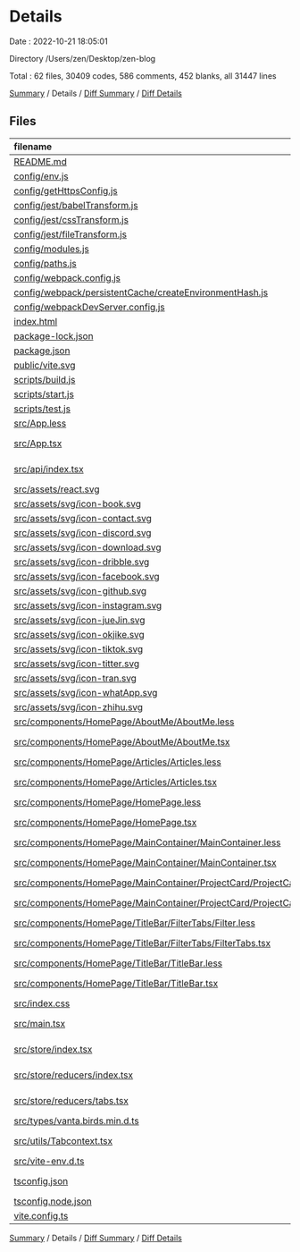 # Details

Date : 2022-10-21 18:05:01

Directory /Users/zen/Desktop/zen-blog

Total : 62 files,  30409 codes, 586 comments, 452 blanks, all 31447 lines

[Summary](results.md) / Details / [Diff Summary](diff.md) / [Diff Details](diff-details.md)

## Files
| filename | language | code | comment | blank | total |
| :--- | :--- | ---: | ---: | ---: | ---: |
| [README.md](/README.md) | Markdown | 2 | 0 | 1 | 3 |
| [config/env.js](/config/env.js) | JavaScript | 59 | 35 | 11 | 105 |
| [config/getHttpsConfig.js](/config/getHttpsConfig.js) | JavaScript | 51 | 7 | 9 | 67 |
| [config/jest/babelTransform.js](/config/jest/babelTransform.js) | JavaScript | 25 | 0 | 5 | 30 |
| [config/jest/cssTransform.js](/config/jest/cssTransform.js) | JavaScript | 9 | 3 | 3 | 15 |
| [config/jest/fileTransform.js](/config/jest/fileTransform.js) | JavaScript | 31 | 4 | 6 | 41 |
| [config/modules.js](/config/modules.js) | JavaScript | 80 | 30 | 25 | 135 |
| [config/paths.js](/config/paths.js) | JavaScript | 55 | 10 | 13 | 78 |
| [config/webpack.config.js](/config/webpack.config.js) | JavaScript | 587 | 180 | 30 | 797 |
| [config/webpack/persistentCache/createEnvironmentHash.js](/config/webpack/persistentCache/createEnvironmentHash.js) | JavaScript | 7 | 0 | 3 | 10 |
| [config/webpackDevServer.config.js](/config/webpackDevServer.config.js) | JavaScript | 63 | 58 | 7 | 128 |
| [index.html](/index.html) | HTML | 13 | 0 | 1 | 14 |
| [package-lock.json](/package-lock.json) | JSON | 27,863 | 0 | 1 | 27,864 |
| [package.json](/package.json) | JSON | 137 | 0 | 1 | 138 |
| [public/vite.svg](/public/vite.svg) | XML | 1 | 0 | 0 | 1 |
| [scripts/build.js](/scripts/build.js) | JavaScript | 174 | 21 | 23 | 218 |
| [scripts/start.js](/scripts/start.js) | JavaScript | 122 | 17 | 16 | 155 |
| [scripts/test.js](/scripts/test.js) | JavaScript | 36 | 7 | 10 | 53 |
| [src/App.less](/src/App.less) | Less | 43 | 0 | 14 | 57 |
| [src/App.tsx](/src/App.tsx) | TypeScript React | 20 | 2 | 8 | 30 |
| [src/api/index.tsx](/src/api/index.tsx) | TypeScript React | 65 | 12 | 24 | 101 |
| [src/assets/react.svg](/src/assets/react.svg) | XML | 1 | 0 | 0 | 1 |
| [src/assets/svg/icon-book.svg](/src/assets/svg/icon-book.svg) | XML | 5 | 0 | 1 | 6 |
| [src/assets/svg/icon-contact.svg](/src/assets/svg/icon-contact.svg) | XML | 3 | 0 | 1 | 4 |
| [src/assets/svg/icon-discord.svg](/src/assets/svg/icon-discord.svg) | XML | 3 | 0 | 1 | 4 |
| [src/assets/svg/icon-download.svg](/src/assets/svg/icon-download.svg) | XML | 4 | 0 | 1 | 5 |
| [src/assets/svg/icon-dribble.svg](/src/assets/svg/icon-dribble.svg) | XML | 10 | 0 | 1 | 11 |
| [src/assets/svg/icon-facebook.svg](/src/assets/svg/icon-facebook.svg) | XML | 10 | 0 | 1 | 11 |
| [src/assets/svg/icon-github.svg](/src/assets/svg/icon-github.svg) | XML | 3 | 0 | 1 | 4 |
| [src/assets/svg/icon-instagram.svg](/src/assets/svg/icon-instagram.svg) | XML | 10 | 0 | 1 | 11 |
| [src/assets/svg/icon-jueJin.svg](/src/assets/svg/icon-jueJin.svg) | XML | 10 | 0 | 1 | 11 |
| [src/assets/svg/icon-okjike.svg](/src/assets/svg/icon-okjike.svg) | XML | 14 | 0 | 1 | 15 |
| [src/assets/svg/icon-tiktok.svg](/src/assets/svg/icon-tiktok.svg) | XML | 16 | 0 | 1 | 17 |
| [src/assets/svg/icon-titter.svg](/src/assets/svg/icon-titter.svg) | XML | 3 | 0 | 1 | 4 |
| [src/assets/svg/icon-tran.svg](/src/assets/svg/icon-tran.svg) | XML | 10 | 0 | 1 | 11 |
| [src/assets/svg/icon-whatApp.svg](/src/assets/svg/icon-whatApp.svg) | XML | 10 | 0 | 1 | 11 |
| [src/assets/svg/icon-zhihu.svg](/src/assets/svg/icon-zhihu.svg) | XML | 3 | 0 | 1 | 4 |
| [src/components/HomePage/AboutMe/AboutMe.less](/src/components/HomePage/AboutMe/AboutMe.less) | Less | 237 | 61 | 52 | 350 |
| [src/components/HomePage/AboutMe/AboutMe.tsx](/src/components/HomePage/AboutMe/AboutMe.tsx) | TypeScript React | 94 | 0 | 5 | 99 |
| [src/components/HomePage/Articles/Articles.less](/src/components/HomePage/Articles/Articles.less) | Less | 0 | 0 | 1 | 1 |
| [src/components/HomePage/Articles/Articles.tsx](/src/components/HomePage/Articles/Articles.tsx) | TypeScript React | 7 | 0 | 4 | 11 |
| [src/components/HomePage/HomePage.less](/src/components/HomePage/HomePage.less) | Less | 17 | 2 | 2 | 21 |
| [src/components/HomePage/HomePage.tsx](/src/components/HomePage/HomePage.tsx) | TypeScript React | 69 | 19 | 30 | 118 |
| [src/components/HomePage/MainContainer/MainContainer.less](/src/components/HomePage/MainContainer/MainContainer.less) | Less | 41 | 17 | 7 | 65 |
| [src/components/HomePage/MainContainer/MainContainer.tsx](/src/components/HomePage/MainContainer/MainContainer.tsx) | TypeScript React | 34 | 13 | 10 | 57 |
| [src/components/HomePage/MainContainer/ProjectCard/ProjectCard.less](/src/components/HomePage/MainContainer/ProjectCard/ProjectCard.less) | Less | 8 | 2 | 1 | 11 |
| [src/components/HomePage/MainContainer/ProjectCard/ProjectCard.tsx](/src/components/HomePage/MainContainer/ProjectCard/ProjectCard.tsx) | TypeScript React | 18 | 1 | 4 | 23 |
| [src/components/HomePage/TitleBar/FilterTabs/Filter.less](/src/components/HomePage/TitleBar/FilterTabs/Filter.less) | Less | 37 | 10 | 7 | 54 |
| [src/components/HomePage/TitleBar/FilterTabs/FilterTabs.tsx](/src/components/HomePage/TitleBar/FilterTabs/FilterTabs.tsx) | TypeScript React | 63 | 37 | 28 | 128 |
| [src/components/HomePage/TitleBar/TitleBar.less](/src/components/HomePage/TitleBar/TitleBar.less) | Less | 22 | 5 | 8 | 35 |
| [src/components/HomePage/TitleBar/TitleBar.tsx](/src/components/HomePage/TitleBar/TitleBar.tsx) | TypeScript React | 39 | 8 | 13 | 60 |
| [src/index.css](/src/index.css) | CSS | 60 | 2 | 8 | 70 |
| [src/main.tsx](/src/main.tsx) | TypeScript React | 11 | 1 | 6 | 18 |
| [src/store/index.tsx](/src/store/index.tsx) | TypeScript React | 12 | 8 | 11 | 31 |
| [src/store/reducers/index.tsx](/src/store/reducers/index.tsx) | TypeScript React | 3 | 2 | 2 | 7 |
| [src/store/reducers/tabs.tsx](/src/store/reducers/tabs.tsx) | TypeScript React | 29 | 7 | 15 | 51 |
| [src/types/vanta.birds.min.d.ts](/src/types/vanta.birds.min.d.ts) | TypeScript | 4 | 2 | 3 | 9 |
| [src/utils/Tabcontext.tsx](/src/utils/Tabcontext.tsx) | TypeScript React | 6 | 1 | 2 | 9 |
| [src/vite-env.d.ts](/src/vite-env.d.ts) | TypeScript | 5 | 1 | 3 | 9 |
| [tsconfig.json](/tsconfig.json) | JSON with Comments | 21 | 0 | 1 | 22 |
| [tsconfig.node.json](/tsconfig.node.json) | JSON | 9 | 0 | 1 | 10 |
| [vite.config.ts](/vite.config.ts) | TypeScript | 5 | 1 | 2 | 8 |

[Summary](results.md) / Details / [Diff Summary](diff.md) / [Diff Details](diff-details.md)